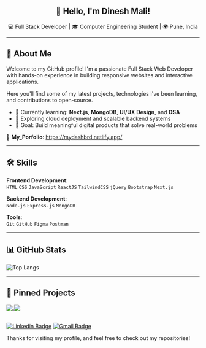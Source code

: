 <!-- Profile Header -->
<h2 align="center">👋 Hello, I'm Dinesh Mali!</h2>
<p align="center">💻 Full Stack Developer | 🎓 Computer Engineering Student | 🌍 Pune, India</p>

---

## 🚀 About Me

Welcome to my GitHub profile! I'm a passionate Full Stack Web Developer with hands-on experience in building responsive websites and interactive applications.

Here you'll find some of my latest projects, technologies I've been learning, and contributions to open-source.

- 🌱 Currently learning: **Next.js**, **MongoDB**, **UI/UX Design**, and **DSA**
- 🧠 Exploring cloud deployment and scalable backend systems
- 🎯 Goal: Build meaningful digital products that solve real-world problems

🔗 **My_Porfolio**:
 https://mydashbrd.netlify.app/

---

## 🛠️ Skills

**Frontend Development**:  
`HTML` `CSS` `JavaScript` `ReactJS` `TailwindCSS` `jQuery` `Bootstrap` `Next.js`

**Backend Development**:  
`Node.js` `Express.js` `MongoDB`

**Tools**:  
`Git` `GitHub` `Figma` `Postman`

---

## 📊 GitHub Stats

![Top Langs](https://github-readme-stats.vercel.app/api/top-langs/?username=OFFICIALNITIN&layout=compact)


---

## 📌 Pinned Projects
<a href="https://github.com/Dmali1686/TO-DO-Application">
  <img align="center" src="https://github-readme-stats.vercel.app/api/pin/?username=Dmali1686&repo=TO-DO-Application&theme=buefy" />
</a>
<a href="https://github.com/Dmali1686/kanban-ui">
  <img align="center" src="https://github-readme-stats.vercel.app/api/pin/?username=Dmali1686&repo=kanban-ui&theme=buefy" />
</a>

<br />
<br/>

[![Linkedin Badge](https://img.shields.io/badge/-LinkedIn-blue?style=flat-square&logo=Linkedin&logoColor=white&link=https://www.linkedin.com/in/dinesh-mali-552570227/)](https://www.linkedin.com/in/dinesh-mali-552570227/)
[![Gmail Badge](https://img.shields.io/badge/-Gmail-c14438?style=flat-square&logo=Gmail&logoColor=white&link=mailto:dineshdattatraymali@gmail.com)](mailto:dineshdattatraymali@gmail.com)


Thanks for visiting my profile, and feel free to check out my repositories! 
